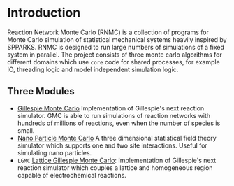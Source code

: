 # Introduction 
Reaction Network Monte Carlo (RNMC) is a collection of programs for Monte Carlo simulation of statistical mechanical systems heavily inspired by SPPARKS. RNMC is designed to run large numbers of simulations of a fixed system in parallel. The project consists of three monte carlo algorithms for different domains which use `core` code for shared processes, for example IO, threading logic and model independent simulation logic.

## Three Modules
- [Gillespie Monte Carlo](./GMC.html) Implementation of Gillespie's next reaction simulator. GMC is able to run simulations of reaction networks with hundreds of millions of reactions, even when the number of species is small.
- [Nano Particle Monte Carlo](./NPMC.html) A three dimensional statistical field theory simulator which supports one and two site interactions. Useful for simulating nano particles.
- `LGMC` [Lattice Gillespie Monte Carlo](./LGMC.html):  Implementation of Gillespie's next reaction simulator which couples a lattice and homogeneous region capable of electrochemical reactions.